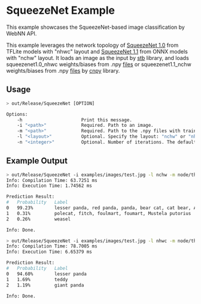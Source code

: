 # SqueezeNet Example

This example showcases the SqueezeNet-based image classification by WebNN API.

This example leverages the network topology of [SqueezeNet 1.0](https://storage.googleapis.com/download.tensorflow.org/models/tflite/model_zoo/upload_20180427/squeezenet_2018_04_27.tgz) from TFLite models with "nhwc" layout and [SqueezeNet 1.1](https://github.com/onnx/models/tree/master/vision/classification/squeezenet) from ONNX models with "nchw" layout. It loads an image as the input by [stb](https://github.com/nothings/stb) library, and loads squeezenet1.0_nhwc weights/biases from .npy [files](https://github.com/webmachinelearning/test-data/tree/main/models/squeezenet1.0_nhwc/weights) or squeezenet1.1_nchw weights/biases from .npy [files](https://github.com/webmachinelearning/test-data/tree/main/models/squeezenet1.1_nchw/weights) by [cnpy](https://github.com/rogersce/cnpy) library.

## Usage

```sh
> out/Release/SqueezeNet [OPTION]

Options:
    -h                      Print this message.
    -i "<path>"             Required. Path to an image.
    -m "<path>"             Required. Path to the .npy files with trained weights/biases.
    -l "<layout>"           Optional. Specify the layout: "nchw" or "nhwc". The default value is "nchw".
    -n "<integer>"          Optional. Number of iterations. The default value is 1, and should not be less than 1.

```

## Example Output

```sh
> out/Release/SqueezeNet -i examples/images/test.jpg -l nchw -m node/third_party/webnn-polyfill/test-data/models/squeezenet1.1_nchw/weights/
Info: Compilation Time: 63.7251 ms
Info: Execution Time: 1.74562 ms

Prediction Result:
#   Probability   Label
0   99.23%        lesser panda, red panda, panda, bear cat, cat bear, Ailurus fulgens
1   0.31%         polecat, fitch, foulmart, foumart, Mustela putorius
2   0.26%         weasel

Info: Done.
```

```sh
> out/Release/SqueezeNet -i examples/images/test.jpg -l nhwc -m node/third_party/webnn-polyfill/test-data/models/squeezenet1.0_nhwc/weights/
Info: Compilation Time: 78.7005 ms
Info: Execution Time: 6.65379 ms

Prediction Result:
#   Probability   Label
0   94.60%        lesser panda
1   1.69%         teddy
2   1.19%         giant panda

Info: Done.
```
